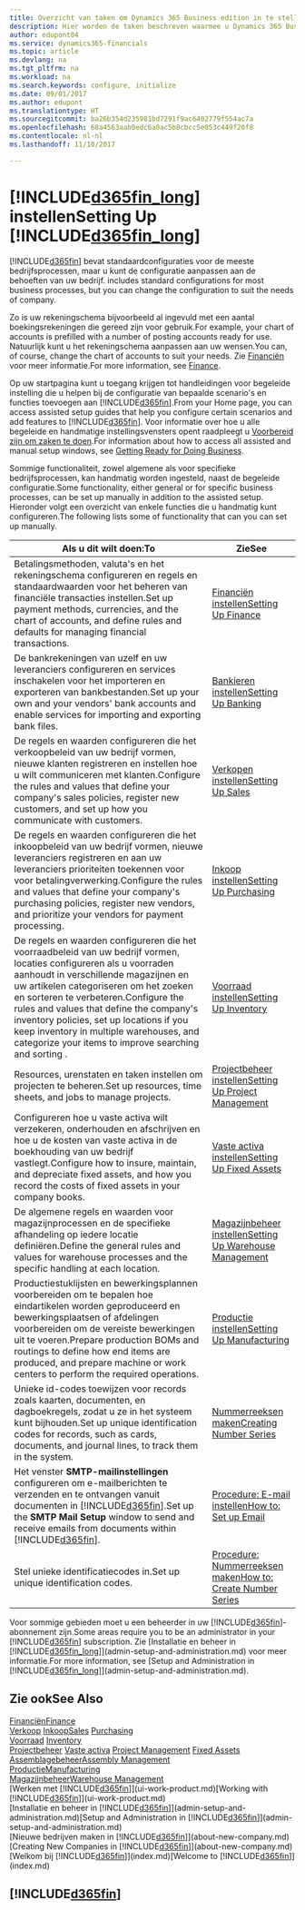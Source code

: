 ```yaml
---
title: Overzicht van taken om Dynamics 365 Business edition in te stellen | Microsoft Docs
description: Hier worden de taken beschreven waarmee u Dynamics 365 Business edition instelt, initialiseert en naar wens configureert.
author: edupont04
ms.service: dynamics365-financials
ms.topic: article
ms.devlang: na
ms.tgt_pltfrm: na
ms.workload: na
ms.search.keywords: configure, initialize
ms.date: 09/01/2017
ms.author: edupont
ms.translationtype: HT
ms.sourcegitcommit: ba26b354d235981bd7291f9ac6402779f554ac7a
ms.openlocfilehash: 68a4563aab0edc6a0ac5b8cbcc5e053c449f20f8
ms.contentlocale: nl-nl
ms.lasthandoff: 11/10/2017

---
```

# <a name="setting-up-included365finlongincludesd365finlongmdmd"></a><span data-ttu-id="188ab-103">[!INCLUDE[d365fin_long](includes/d365fin_long_md.md)] instellen</span><span class="sxs-lookup"><span data-stu-id="188ab-103">Setting Up [!INCLUDE[d365fin_long](includes/d365fin_long_md.md)]</span></span>
[!INCLUDE[d365fin](includes/d365fin_md.md)]<span data-ttu-id="188ab-104"> bevat standaardconfiguraties voor de meeste bedrijfsprocessen, maar u kunt de configuratie aanpassen aan de behoeften van uw bedrijf.</span><span class="sxs-lookup"><span data-stu-id="188ab-104"> includes standard configurations for most business processes, but you can change the configuration to suit the needs of company.</span></span>

<span data-ttu-id="188ab-105">Zo is uw rekeningschema bijvoorbeeld al ingevuld met een aantal boekingsrekeningen die gereed zijn voor gebruik.</span><span class="sxs-lookup"><span data-stu-id="188ab-105">For example, your chart of accounts is prefilled with a number of posting accounts ready for use.</span></span> <span data-ttu-id="188ab-106">Natuurlijk kunt u het rekeningschema aanpassen aan uw wensen.</span><span class="sxs-lookup"><span data-stu-id="188ab-106">You can, of course, change the chart of accounts to suit your needs.</span></span> <span data-ttu-id="188ab-107">Zie [Financiën](finance.md) voor meer informatie.</span><span class="sxs-lookup"><span data-stu-id="188ab-107">For more information, see [Finance](finance.md).</span></span>

<span data-ttu-id="188ab-108">Op uw startpagina kunt u toegang krijgen tot handleidingen voor begeleide instelling die u helpen bij de configuratie van bepaalde scenario's en functies toevoegen aan [!INCLUDE[d365fin](includes/d365fin_md.md)].</span><span class="sxs-lookup"><span data-stu-id="188ab-108">From your Home page, you can access assisted setup guides that help you configure certain scenarios and add features to [!INCLUDE[d365fin](includes/d365fin_md.md)].</span></span> <span data-ttu-id="188ab-109">Voor informatie over hoe u alle begeleide en handmatige instellingsvensters opent raadpleegt u [Voorbereid zijn om zaken te doen](ui-get-ready-business.md).</span><span class="sxs-lookup"><span data-stu-id="188ab-109">For information about how to access all assisted and manual setup windows, see [Getting Ready for Doing Business](ui-get-ready-business.md).</span></span>

<span data-ttu-id="188ab-110">Sommige functionaliteit, zowel algemene als voor specifieke bedrijfsprocessen, kan handmatig worden ingesteld, naast de begeleide configuratie.</span><span class="sxs-lookup"><span data-stu-id="188ab-110">Some functionality, either general or for specific business processes, can be set up manually in addition to the assisted setup.</span></span> <span data-ttu-id="188ab-111">Hieronder volgt een overzicht van enkele functies die u handmatig kunt configureren.</span><span class="sxs-lookup"><span data-stu-id="188ab-111">The following lists some of functionality that can you can set up manually.</span></span>

| <span data-ttu-id="188ab-112">Als u dit wilt doen:</span><span class="sxs-lookup"><span data-stu-id="188ab-112">To</span></span> | <span data-ttu-id="188ab-113">Zie</span><span class="sxs-lookup"><span data-stu-id="188ab-113">See</span></span> |
| --- | --- |
| <span data-ttu-id="188ab-114">Betalingsmethoden, valuta's en het rekeningschema configureren en regels en standaardwaarden voor het beheren van financiële transacties instellen.</span><span class="sxs-lookup"><span data-stu-id="188ab-114">Set up payment methods, currencies, and the chart of accounts, and define rules and defaults for managing financial transactions.</span></span> |[<span data-ttu-id="188ab-115">Financiën instellen</span><span class="sxs-lookup"><span data-stu-id="188ab-115">Setting Up Finance</span></span>](finance-setup-finance.md) |
| <span data-ttu-id="188ab-116">De bankrekeningen van uzelf en uw leveranciers configureren en services inschakelen voor het importeren en exporteren van bankbestanden.</span><span class="sxs-lookup"><span data-stu-id="188ab-116">Set up your own and your vendors' bank accounts and enable services for importing and exporting bank files.</span></span> |[<span data-ttu-id="188ab-117">Bankieren instellen</span><span class="sxs-lookup"><span data-stu-id="188ab-117">Setting Up Banking</span></span>](bank-setup-banking.md) |
| <span data-ttu-id="188ab-118">De regels en waarden configureren die het verkoopbeleid van uw bedrijf vormen, nieuwe klanten registreren en instellen hoe u wilt communiceren met klanten.</span><span class="sxs-lookup"><span data-stu-id="188ab-118">Configure the rules and values that define your company's sales policies, register new customers, and set up how you communicate with customers.</span></span> |[<span data-ttu-id="188ab-119">Verkopen instellen</span><span class="sxs-lookup"><span data-stu-id="188ab-119">Setting Up Sales</span></span>](sales-setup-sales.md) |
| <span data-ttu-id="188ab-120">De regels en waarden configureren die het inkoopbeleid van uw bedrijf vormen, nieuwe leveranciers registreren en aan uw leveranciers prioriteiten toekennen voor voor betalingverwerking.</span><span class="sxs-lookup"><span data-stu-id="188ab-120">Configure the rules and values that define your company's purchasing policies, register new vendors, and prioritize your vendors for payment processing.</span></span> |[<span data-ttu-id="188ab-121">Inkoop instellen</span><span class="sxs-lookup"><span data-stu-id="188ab-121">Setting Up Purchasing</span></span>](purchasing-setup-purchasing.md) |
| <span data-ttu-id="188ab-122">De regels en waarden configureren die het voorraadbeleid van uw bedrijf vormen, locaties configureren als u voorraden aanhoudt in verschillende magazijnen en uw artikelen categoriseren om het zoeken en sorteren te verbeteren.</span><span class="sxs-lookup"><span data-stu-id="188ab-122">Configure the rules and values that define the company's inventory policies, set up locations if you keep inventory in multiple warehouses, and categorize your items to improve searching and sorting .</span></span> |[<span data-ttu-id="188ab-123">Voorraad instellen</span><span class="sxs-lookup"><span data-stu-id="188ab-123">Setting Up Inventory</span></span>](inventory-setup-inventory.md) |
| <span data-ttu-id="188ab-124">Resources, urenstaten en taken instellen om projecten te beheren.</span><span class="sxs-lookup"><span data-stu-id="188ab-124">Set up resources, time sheets, and jobs to manage projects.</span></span> |[<span data-ttu-id="188ab-125">Projectbeheer instellen</span><span class="sxs-lookup"><span data-stu-id="188ab-125">Setting Up Project Management</span></span>](projects-setup-projects.md) |
| <span data-ttu-id="188ab-126">Configureren hoe u vaste activa wilt verzekeren, onderhouden en afschrijven en hoe u de kosten van vaste activa in de boekhouding van uw bedrijf vastlegt.</span><span class="sxs-lookup"><span data-stu-id="188ab-126">Configure how to insure, maintain, and depreciate fixed assets, and how you record the costs of fixed assets in your company books.</span></span> |[<span data-ttu-id="188ab-127">Vaste activa instellen</span><span class="sxs-lookup"><span data-stu-id="188ab-127">Setting Up Fixed Assets</span></span>](fa-setup.md) |
|<span data-ttu-id="188ab-128">De algemene regels en waarden voor magazijnprocessen en de specifieke afhandeling op iedere locatie definiëren.</span><span class="sxs-lookup"><span data-stu-id="188ab-128">Define the general rules and values for warehouse processes and the specific handling at each location.</span></span>|[<span data-ttu-id="188ab-129">Magazijnbeheer instellen</span><span class="sxs-lookup"><span data-stu-id="188ab-129">Setting Up Warehouse Management</span></span>](warehouse-setup-warehouse.md)|
|<span data-ttu-id="188ab-130">Productiestuklijsten en bewerkingsplannen voorbereiden om te bepalen hoe eindartikelen worden geproduceerd en bewerkingsplaatsen of afdelingen voorbereiden om de vereiste bewerkingen uit te voeren.</span><span class="sxs-lookup"><span data-stu-id="188ab-130">Prepare production BOMs and routings to define how end items are produced, and prepare machine or work centers to perform the required operations.</span></span>|[<span data-ttu-id="188ab-131">Productie instellen</span><span class="sxs-lookup"><span data-stu-id="188ab-131">Setting Up Manufacturing</span></span>](production-configure-production-processes.md)|
| <span data-ttu-id="188ab-132">Unieke id-codes toewijzen voor records zoals kaarten, documenten, en dagboekregels, zodat u ze in het systeem kunt bijhouden.</span><span class="sxs-lookup"><span data-stu-id="188ab-132">Set up unique identification codes for records, such as cards, documents, and journal lines, to track them in the system.</span></span> |[<span data-ttu-id="188ab-133">Nummerreeksen maken</span><span class="sxs-lookup"><span data-stu-id="188ab-133">Creating Number Series</span></span>](ui-create-number-series.md) |
| <span data-ttu-id="188ab-134">Het venster **SMTP-mailinstellingen** configureren om e-mailberichten te verzenden en te ontvangen vanuit documenten in [!INCLUDE[d365fin](includes/d365fin_md.md)].</span><span class="sxs-lookup"><span data-stu-id="188ab-134">Set up the **SMTP Mail Setup** window to send and receive emails from documents within [!INCLUDE[d365fin](includes/d365fin_md.md)].</span></span> |[<span data-ttu-id="188ab-135">Procedure: E-mail instellen</span><span class="sxs-lookup"><span data-stu-id="188ab-135">How to: Set up Email</span></span>](madeira-how-setup-email.md) |
| <span data-ttu-id="188ab-136">Stel unieke identificatiecodes in.</span><span class="sxs-lookup"><span data-stu-id="188ab-136">Set up unique identification codes.</span></span> |[<span data-ttu-id="188ab-137">Procedure: Nummerreeksen maken</span><span class="sxs-lookup"><span data-stu-id="188ab-137">How to: Create Number Series</span></span>](ui-create-number-series.md) |

<span data-ttu-id="188ab-138">Voor sommige gebieden moet u een beheerder in uw [!INCLUDE[d365fin](includes/d365fin_md.md)]-abonnement zijn.</span><span class="sxs-lookup"><span data-stu-id="188ab-138">Some areas require you to be an administrator in your [!INCLUDE[d365fin](includes/d365fin_md.md)] subscription.</span></span> <span data-ttu-id="188ab-139">Zie [Installatie en beheer in [!INCLUDE[d365fin_long](includes/d365fin_long_md.md)]](admin-setup-and-administration.md) voor meer informatie.</span><span class="sxs-lookup"><span data-stu-id="188ab-139">For more information, see [Setup and Administration in [!INCLUDE[d365fin_long](includes/d365fin_long_md.md)]](admin-setup-and-administration.md).</span></span>  

## <a name="see-also"></a><span data-ttu-id="188ab-140">Zie ook</span><span class="sxs-lookup"><span data-stu-id="188ab-140">See Also</span></span>
[<span data-ttu-id="188ab-141">Financiën</span><span class="sxs-lookup"><span data-stu-id="188ab-141">Finance</span></span>](finance.md)  
<span data-ttu-id="188ab-142">[Verkoop](sales-manage-sales.md)
[Inkoop](purchasing-manage-purchasing.md)</span><span class="sxs-lookup"><span data-stu-id="188ab-142">[Sales](sales-manage-sales.md)
[Purchasing](purchasing-manage-purchasing.md)</span></span>  
<span data-ttu-id="188ab-143">[Voorraad](inventory-manage-inventory.md)  </span><span class="sxs-lookup"><span data-stu-id="188ab-143">[Inventory](inventory-manage-inventory.md)  </span></span>  
<span data-ttu-id="188ab-144">[Projectbeheer](projects-manage-projects.md)
[Vaste activa](fa-manage.md)  </span><span class="sxs-lookup"><span data-stu-id="188ab-144">[Project Management](projects-manage-projects.md)
[Fixed Assets](fa-manage.md)  </span></span>  
[<span data-ttu-id="188ab-145">Assemblagebeheer</span><span class="sxs-lookup"><span data-stu-id="188ab-145">Assembly Management</span></span>](assembly-assemble-items.md)  
[<span data-ttu-id="188ab-146">Productie</span><span class="sxs-lookup"><span data-stu-id="188ab-146">Manufacturing</span></span>](production-manage-manufacturing.md)  
[<span data-ttu-id="188ab-147">Magazijnbeheer</span><span class="sxs-lookup"><span data-stu-id="188ab-147">Warehouse Management</span></span>](warehouse-manage-warehouse.md)  
<span data-ttu-id="188ab-148">[Werken met [!INCLUDE[d365fin](includes/d365fin_md.md)]](ui-work-product.md)</span><span class="sxs-lookup"><span data-stu-id="188ab-148">[Working with [!INCLUDE[d365fin](includes/d365fin_md.md)]](ui-work-product.md)</span></span>  
<span data-ttu-id="188ab-149">[Installatie en beheer in [!INCLUDE[d365fin](includes/d365fin_md.md)]](admin-setup-and-administration.md)</span><span class="sxs-lookup"><span data-stu-id="188ab-149">[Setup and Administration in [!INCLUDE[d365fin](includes/d365fin_md.md)]](admin-setup-and-administration.md)</span></span>  
<span data-ttu-id="188ab-150">[Nieuwe bedrijven maken in [!INCLUDE[d365fin](includes/d365fin_md.md)]](about-new-company.md)</span><span class="sxs-lookup"><span data-stu-id="188ab-150">[Creating New Companies in [!INCLUDE[d365fin](includes/d365fin_md.md)]](about-new-company.md)</span></span>  
<span data-ttu-id="188ab-151">[Welkom bij [!INCLUDE[d365fin](includes/d365fin_md.md)]](index.md)</span><span class="sxs-lookup"><span data-stu-id="188ab-151">[Welcome to [!INCLUDE[d365fin](includes/d365fin_md.md)]](index.md)</span></span>  

## [!INCLUDE[d365fin](includes/free_trial_md.md)]

